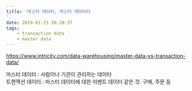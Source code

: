 ```yaml
---
title: '마스터 데이터, 마스터 데이터터
'
date: 2019-01-25 20:10:37
tags:
    - transaction data
    - master data
---
```


<https://www.intricity.com/data-warehousing/master-data-vs-transaction-data/>  

마스터 데이터 : 사람이나 기관이 관리하는 데이터  
트랜잭션 데이터 : 마스터 데이터에 대한 이벤트 데이터 같은 것. 구매, 주문 등

<!-- more -->